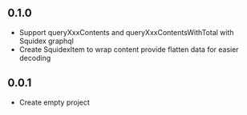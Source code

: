 ## 0.1.0
* Support queryXxxContents and queryXxxContentsWithTotal with Squidex graphql
* Create SquidexItem to wrap content provide flatten data for easier decoding

## 0.0.1
* Create empty project